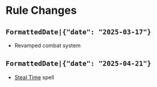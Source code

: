 # Rule Changes

## `FormattedDate|{"date": "2025-03-17"}`

* Revamped combat system

## `FormattedDate|{"date": "2025-04-21"}`

* [Steal Time](spell:steal_time) spell

